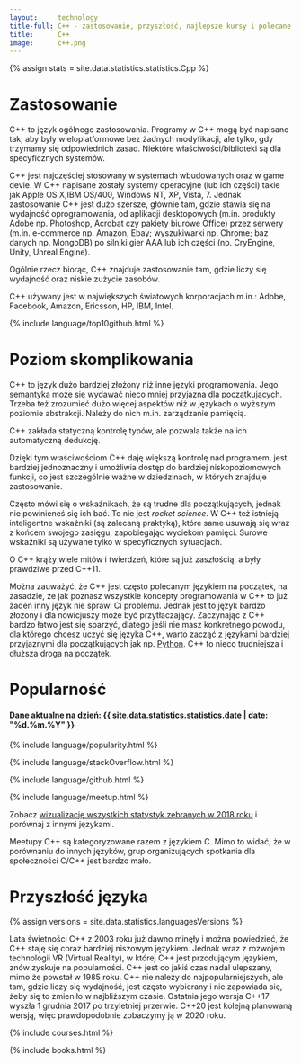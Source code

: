 ```yaml
---
layout:     technology
title-full: C++ - zastosowanie, przyszłość, najlepsze kursy i polecane książki
title:      C++
image:      c++.png
---
```


{% assign stats = site.data.statistics.statistics.Cpp %}

# Zastosowanie

C++ to język ogólnego zastosowania. Programy w C++ mogą być napisane tak, aby były wieloplatformowe bez żadnych modyfikacji, ale tylko, gdy trzymamy się odpowiednich zasad. Niektóre właściwości/biblioteki są dla specyficznych systemów.

C++ jest najczęściej stosowany w systemach wbudowanych oraz w game devie. W C++ napisane zostały systemy operacyjne (lub ich części) takie jak Apple OS X,IBM OS/400, Windows NT, XP, Vista, 7. Jednak zastosowanie C++ jest dużo szersze, głównie tam, gdzie stawia się na wydajność oprogramowania, od aplikacji desktopowych (m.in. produkty Adobe np. Photoshop, Acrobat czy pakiety biurowe Office) przez serwery (m.in. e-commerce np. Amazon, Ebay; wyszukiwarki np. Chrome; baz danych np. MongoDB) po silniki gier AAA lub ich części (np. CryEngine, Unity, Unreal Engine). 

Ogólnie rzecz biorąc, C++ znajduje zastosowanie tam, gdzie liczy się wydajność oraz niskie zużycie zasobów.

C++ używany jest w największych światowych korporacjach m.in.: Adobe, Facebook, Amazon, Ericsson, HP, IBM, Intel.

{% include language/top10github.html %}

# Poziom skomplikowania

C++ to język dużo bardziej złożony niż inne języki programowania. Jego semantyka może się wydawać nieco mniej przyjazna dla początkujących. Trzeba też zrozumieć dużo więcej aspektów niż w językach o wyższym poziomie abstrakcji. Należy do nich m.in. zarządzanie pamięcią. 

C++ zakłada statyczną kontrolę typów, ale pozwala także na ich automatyczną dedukcję. 

Dzięki tym właściwościom C++ daję większą kontrolę nad programem, jest bardziej jednoznaczny i umożliwia dostęp do bardziej niskopoziomowych funkcji, co jest szczególnie ważne w dziedzinach, w których znajduje zastosowanie.

Często mówi się o wskaźnikach, że są trudne dla początkujących, jednak nie powinieneś się ich bać. To nie jest *rocket science*. W C++ też istnieją inteligentne wskaźniki (są zalecaną praktyką), które same usuwają się wraz z końcem swojego zasięgu, zapobiegając wyciekom pamięci. Surowe wskaźniki są używane tylko w specyficznych sytuacjach.

O C++ krąży wiele mitów i twierdzeń, które są już zaszłością, a były prawdziwe przed C++11.

Można zauważyć, że C++ jest często polecanym językiem na początek, na zasadzie, że jak poznasz wszystkie koncepty programowania w C++ to już żaden inny język nie sprawi Ci problemu. Jednak jest to język bardzo złożony i dla nowicjuszy może być przytłaczający. Zaczynając z C++ bardzo łatwo jest się sparzyć, dlatego jeśli nie masz konkretnego powodu, dla którego chcesz uczyć się języka C++, warto zacząć z językami bardziej przyjaznymi dla początkujących jak np. [Python](/technologie/python). C++ to nieco trudniejsza i dłuższa droga na początek.

# Popularność

<h4>Dane aktualne na dzień: {{ site.data.statistics.statistics.date | date: "%d.%m.%Y"  }}</h4>

{% include language/popularity.html %}

{% include language/stackOverflow.html %}

{% include language/github.html %}

{% include language/meetup.html %}

Zobacz [wizualizację wszystkich statystyk zebranych w 2018 roku](/statystyki-jezykow-programowania-2018) i porównaj z innymi językami.

Meetupy C++ są kategoryzowane razem z językiem C. Mimo to widać, że w porównaniu do innych języków, grup organizujących spotkania dla społeczności C/C++ jest bardzo mało.

# Przyszłość języka

{% assign versions = site.data.statistics.languagesVersions %}

Lata świetności C++ z 2003 roku już dawno minęły i można powiedzieć, że C++ staję się coraz bardziej niszowym językiem. Jednak wraz z rozwojem technologii VR (Virtual Reality), w której C++ jest przodującym językiem, znów zyskuje na popularności. C++ jest co jakiś czas nadal ulepszany, mimo że powstał w 1985 roku. C++ nie należy do najpopularniejszych, ale tam, gdzie liczy się wydajność, jest często wybierany i nie zapowiada się, żeby się to zmieniło w najbliższym czasie. Ostatnia jego wersja C++17 wyszła 1 grudnia 2017 po trzyletniej przerwie. C++20 jest kolejną planowaną wersją, więc prawdopodobnie zobaczymy ją w 2020 roku.

{% include courses.html %}

{% include books.html %}
